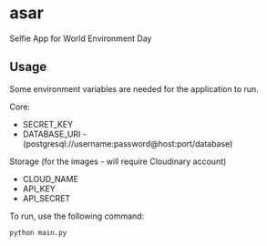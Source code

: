 # asar

Selfie App for World Environment Day

## Usage

Some environment variables are needed for the application to run.

Core:

- SECRET_KEY
- DATABASE_URI - (postgresql://username:password@host:port/database)

Storage (for the images - will require Cloudinary account)

- CLOUD_NAME
- API_KEY
- API_SECRET

To run, use the following command:

```
python main.py
```
